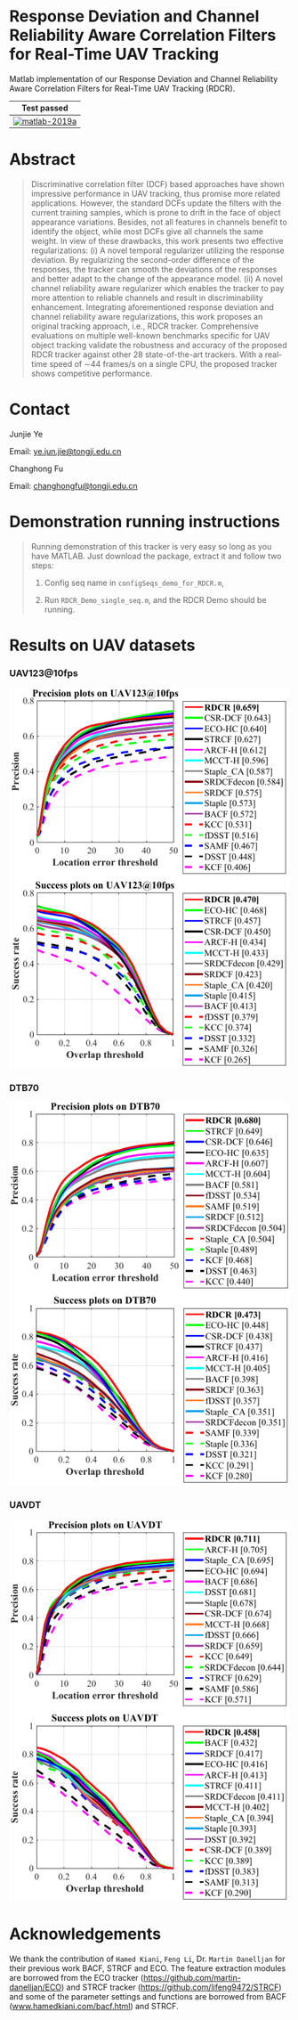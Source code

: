 # Response Deviation and Channel Reliability Aware Correlation Filters for Real-Time UAV Tracking

Matlab implementation of our Response Deviation and Channel Reliability Aware Correlation Filters for Real-Time UAV Tracking (RDCR).

| **Test passed**                                              |
| ------------------------------------------------------------ |
| [![matlab-2019a](https://img.shields.io/badge/matlab-2019a-yellow.svg)](https://www.mathworks.com/products/matlab.html) |


# Abstract 
>Discriminative correlation filter (DCF) based approaches have shown impressive performance in UAV tracking, thus promise more related applications. However, the standard DCFs update the filters with the current training samples, which is prone to drift in the face of object appearance variations. Besides, not all features in channels benefit to identify the object, while most DCFs give all channels the same weight. In view of these drawbacks, this work presents two effective regularizations: (i) A novel temporal regularizer utilizing the response deviation. By regularizing the second-order difference of the responses, the tracker can smooth the deviations of the responses and better adapt to the change of the appearance model. (ii) A novel channel reliability aware regularizer which enables the tracker to pay more attention to reliable channels and result in discriminability enhancement. Integrating aforementioned response deviation and channel reliability aware regularizations, this work proposes an original tracking approach, i.e., RDCR tracker. Comprehensive evaluations on multiple well-known benchmarks specific for UAV object tracking validate the robustness and accuracy of the proposed RDCR tracker against other 28 state-of-the-art trackers. With a real-time speed of $\sim$44 frames/s on a single CPU, the proposed tracker shows competitive performance.



# Contact 
Junjie Ye

Email: ye.jun.jie@tongji.edu.cn



Changhong Fu

Email: changhongfu@tongji.edu.cn



# Demonstration running instructions

>Running demonstration of this tracker is very easy so long as you have MATLAB. Just download the package, extract it and follow two steps:
>
>1. Config seq name in `configSeqs_demo_for_RDCR.m`,
>
>2. Run `RDCR_Demo_single_seq.m`,
>     and the RDCR Demo should be running.

# Results on UAV datasets

### UAV123@10fps

![](./results/UAV123@10fps.png)



### DTB70

![](./results/DTB70.png)



### UAVDT

![](./results/UAVDT.png)







# Acknowledgements

We thank the contribution of `Hamed Kiani`, `Feng Li`, Dr. `Martin Danelljan` for their previous work BACF, STRCF and ECO. The feature extraction modules are borrowed from the ECO tracker (https://github.com/martin-danelljan/ECO) and STRCF tracker (https://github.com/lifeng9472/STRCF) and some of the parameter settings and functions are borrowed from BACF (www.hamedkiani.com/bacf.html) and STRCF.

